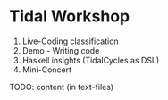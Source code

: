 # Tidal Workshop

1. Live-Coding classification
2. Demo - Writing code
3. Haskell insights (TidalCycles as DSL)
4. Mini-Concert

TODO: content (in text-files)